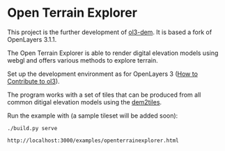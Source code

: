 Open Terrain Explorer
=========

This project is the further development of [ol3-dem](http://github.com/buddebej/ol3-dem/).
It is based a fork of OpenLayers 3.1.1. 

The Open Terrain Explorer is able to render digital elevation models using webgl and offers various methods to explore terrain.

Set up the development environment as for OpenLayers 3 ([How to Contribute to ol3](https://github.com/buddebej/ote/blob/master/ol3/CONTRIBUTING.md)).

The program works with a set of tiles that can be produced from all common ditigal elevation models using the [dem2tiles](https://github.com/buddebej/dem2tiles).

Run the example with (a sample tileset will be added soon):

```
./build.py serve

http://localhost:3000/examples/openterrainexplorer.html
```
